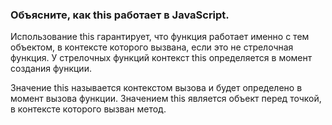 ### Объясните, как this работает в JavaScript.

Использование this гарантирует, что функция работает именно с тем объектом, в контексте которого вызвана, если это не стрелочная функция. У стрелочных функций контекст this определяется в момент создания функции.

Значение this называется контекстом вызова и будет определено в момент вызова функции. Значением this является объект перед точкой, в контексте которого вызван метод.
